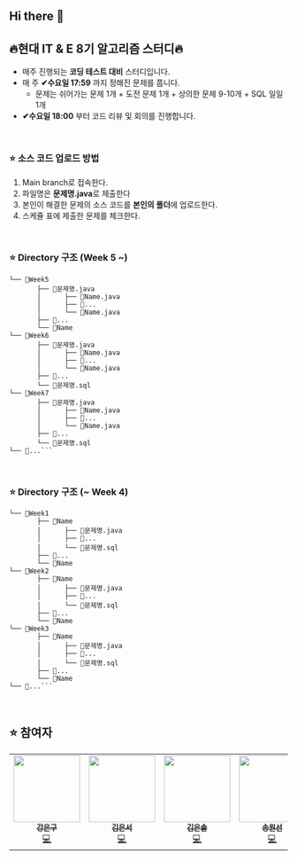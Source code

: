 ## Hi there 👋

## 🔥현대 IT &amp; E 8기 알고리즘 스터디🔥
- 매주 진행되는 **코딩 테스트 대비** 스터디입니다.
- 매 주 **✔수요일 17:59** 까지 정해진 문제를 풉니다.
    - 문제는 쉬어가는 문제 1개 + 도전 문제 1개 + 상의한 문제 9-10개 + SQL 일일 1개
-  **✔수요일 18:00** 부터 코드 리뷰 및 회의를 진행합니다.
<br>

### ⭐ 소스 코드 업로드 방법
1. Main branch로 접속한다.
2. 파일명은 **문제명.java**로 제출한다
3. 본인이 해결한 문제의 소스 코드를 **본인의 폴더**에 업로드한다.
4. 스케쥴 표에 제출한 문제를 체크한다.
<br>

### ⭐ Directory 구조 (Week 5 ~)
```
└── 📂Week5
       ├── 📂문제명.java
       │      ├── 💾Name.java
       │      ├── 💾...
       │      └── 💾Name.java
       ├── 📂...
       └── 📂Name
└── 📂Week6
       ├── 📂문제명.java
       │      ├── 💾Name.java
       │      ├── 💾...
       │      └── 💾Name.java
       ├── 📂...
       └── 📂문제명.sql
└── 📂Week7
       ├── 📂문제명.java
       │      ├── 💾Name.java
       │      ├── 💾...
       │      └── 💾Name.java
       ├── 📂...
       └── 📂문제명.sql
└── 📂...```
```
<br>

### ⭐ Directory 구조 (~ Week 4)
```
└── 📂Week1
       ├── 📂Name
       │      ├── 💾문제명.java
       │      ├── 💾...
       │      └── 💾문제명.sql
       ├── 📂...
       └── 📂Name
└── 📂Week2
       ├── 📂Name
       │      ├── 💾문제명.java
       │      ├── 💾...
       │      └── 💾문제명.sql
       ├── 📂...
       └── 📂Name
└── 📂Week3
       ├── 📂Name
       │      ├── 💾문제명.java
       │      ├── 💾...
       │      └── 💾문제명.sql
       ├── 📂...
       └── 📂Name
└── 📂...```
```
<br>

## ⭐ 참여자
<table>
  <tr>
    <td align="center">
      <a href="https://github.com/kangeunku">
        <img src="https://avatars.githubusercontent.com/kangeunku" width="120px;" alt=""/><br />
        <sub><b>강은구</b></sub></a><br />
        <a href="https://github.com/kangeunku" title="Code">💻</a>
    </td>
    <td align="center">
      <a href="https://github.com/kimeunseo58">
        <img src="https://avatars.githubusercontent.com/kimeunseo58" width="120px;" alt=""/><br />
        <sub><b>김은서</b></sub></a><br />
        <a href="https://github.com/kimeunseo58" title="Code">💻</a>
    </td>
    <td align="center">
      <a href="https://github.com/codeSweet0828">
        <img src="https://avatars.githubusercontent.com/codeSweet0828" width="120px;" alt=""/><br />
        <sub><b>김은솔</b></sub></a><br />
        <a href="https://github.com/codeSweet0828" title="Code">💻</a>
    </td>
    <td align="center">
      <a href="https://github.com/">
        <img src="https://avatars.githubusercontent.com/ws1811" width="120px;" alt=""/><br />
        <sub><b>송원선</b></sub></a><br />
        <a href="https://github.com/ws1811" title="Code">💻</a>
    </td>
  </tr>
</table>  
